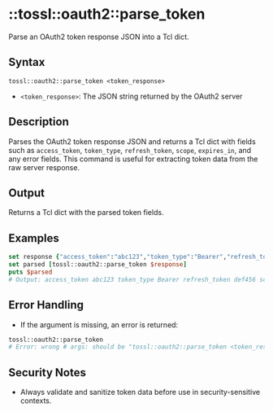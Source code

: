 # ::tossl::oauth2::parse_token

Parse an OAuth2 token response JSON into a Tcl dict.

## Syntax

    tossl::oauth2::parse_token <token_response>

- `<token_response>`: The JSON string returned by the OAuth2 server

## Description

Parses the OAuth2 token response JSON and returns a Tcl dict with fields such as `access_token`, `token_type`, `refresh_token`, `scope`, `expires_in`, and any error fields. This command is useful for extracting token data from the raw server response.

## Output

Returns a Tcl dict with the parsed token fields.

## Examples

```tcl
set response {"access_token":"abc123","token_type":"Bearer","refresh_token":"def456","scope":"read write","expires_in":3600}
set parsed [tossl::oauth2::parse_token $response]
puts $parsed
# Output: access_token abc123 token_type Bearer refresh_token def456 scope {read write} expires_in 3600
```

## Error Handling

- If the argument is missing, an error is returned:

```tcl
tossl::oauth2::parse_token
# Error: wrong # args: should be "tossl::oauth2::parse_token <token_response>"
```

## Security Notes

- Always validate and sanitize token data before use in security-sensitive contexts. 